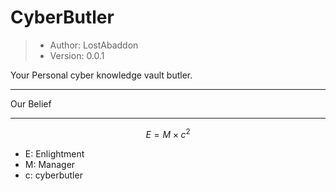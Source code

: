 #	CyberButler

>	-	Author: LostAbaddon
>	-	Version: 0.0.1

Your Personal cyber knowledge vault butler.

---

Our Belief

---

$$
E = M \times c^2
$$

-	E: Enlightment
-	M: Manager
-	c: cyberbutler